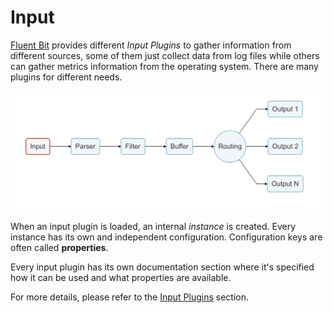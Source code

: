 # Input

[Fluent Bit](http://fluentbit.io) provides different _Input Plugins_ to gather information from different sources, some of them just collect data from log files while others can gather metrics information from the operating system. There are many plugins for different needs.

![](../.gitbook/assets/logging_pipeline_input%20%281%29%20%282%29%20%282%29.png)

When an input plugin is loaded, an internal _instance_ is created. Every instance has its own and independent configuration. Configuration keys are often called **properties**.

Every input plugin has its own documentation section where it's specified how it can be used and what properties are available.

For more details, please refer to the [Input Plugins](../input/) section.

